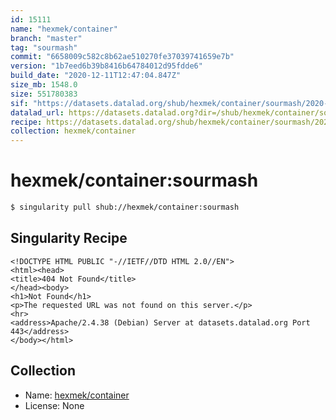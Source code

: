```yaml
---
id: 15111
name: "hexmek/container"
branch: "master"
tag: "sourmash"
commit: "6658009c582c8b62ae510270fe37039741659e7b"
version: "1b7eed6b39b8416b64784012d95fdde6"
build_date: "2020-12-11T12:47:04.847Z"
size_mb: 1548.0
size: 551780383
sif: "https://datasets.datalad.org/shub/hexmek/container/sourmash/2020-12-11-6658009c-1b7eed6b/1b7eed6b39b8416b64784012d95fdde6.sif"
datalad_url: https://datasets.datalad.org?dir=/shub/hexmek/container/sourmash/2020-12-11-6658009c-1b7eed6b/
recipe: https://datasets.datalad.org/shub/hexmek/container/sourmash/2020-12-11-6658009c-1b7eed6b/Singularity
collection: hexmek/container
---
```


# hexmek/container:sourmash

```bash
$ singularity pull shub://hexmek/container:sourmash
```

## Singularity Recipe

```singularity
<!DOCTYPE HTML PUBLIC "-//IETF//DTD HTML 2.0//EN">
<html><head>
<title>404 Not Found</title>
</head><body>
<h1>Not Found</h1>
<p>The requested URL was not found on this server.</p>
<hr>
<address>Apache/2.4.38 (Debian) Server at datasets.datalad.org Port 443</address>
</body></html>
```

## Collection

 - Name: [hexmek/container](https://github.com/hexmek/container)
 - License: None

